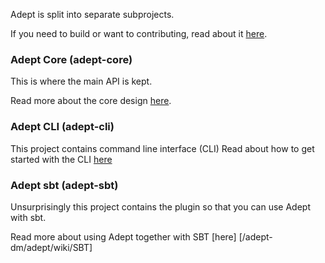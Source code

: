 Adept is split into separate subprojects.

If you need to build or want to contributing, read about it [here](/adept-dm/adept/wiki/Contribute).

### Adept Core (adept-core)
This is where the main API is kept. 

Read more about the core design [here](/adept-dm/adept/wiki/Design).

### Adept CLI (adept-cli)
This project contains command line interface (CLI)
Read about how to get started with the CLI [here]()

### Adept sbt (adept-sbt)
Unsurprisingly this project contains the plugin so that you can use Adept with sbt.

Read more about using Adept together with SBT [here] [/adept-dm/adept/wiki/SBT]